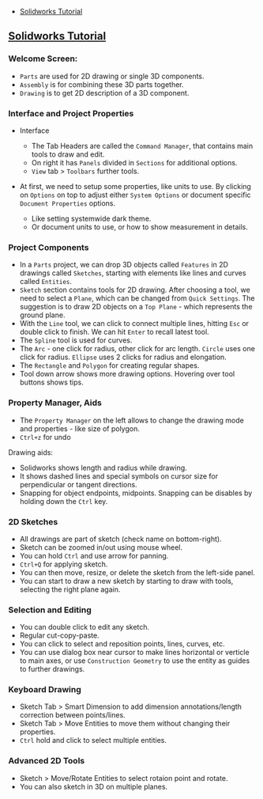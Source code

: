 - [Solidworks Tutorial](#solidworks-tutorial)


## [Solidworks Tutorial](https://youtu.be/CiBwrjUeB8U)
### Welcome Screen:
  - `Parts` are used for 2D drawing or single 3D components.
  - `Assembly` is for combining these 3D parts together.
  - `Drawing` is to get 2D description of a 3D component.

### Interface and Project Properties
- Interface
  - The Tab Headers are called the `Command Manager`, that contains main tools to draw and edit.
  - On right it has `Panels` divided in `Sections` for additional options.
  - `View` tab > `Toolbars` further tools.

- At first, we need to setup some properties, like units to use. By clicking on `Options` on top to adjust either `System Options` or document specific `Document Properties` options.
  - Like setting systemwide dark theme.
  - Or document units to use, or how to show measurement in details.

### Project Components
- In a `Parts` project, we can drop 3D objects called `Features` in 2D drawings called `Sketches`, starting with elements like lines and curves called `Entities`.
- `Sketch` section contains tools for 2D drawing. After choosing a tool, we need to select a `Plane`, which can be changed from `Quick Settings`. The suggestion is to draw 2D objects on a `Top Plane` - which represents the ground plane.
- With the `Line` tool, we can click to connect multiple lines, hitting `Esc` or double click to finish. We can hit `Enter` to recall latest tool.
- The `Spline` tool is used for curves.
- The `Arc` - one click for radius, other click for arc length. `Circle` uses one click for radius. `Ellipse` uses 2 clicks for radius and elongation.
- The `Rectangle` and `Polygon` for creating regular shapes.
- Tool down arrow shows more drawing options. Hovering over tool buttons shows tips.

### Property Manager, Aids
- The `Property Manager` on the left allows to change the drawing mode and properties - like size of polygon.
- `Ctrl+z` for undo

Drawing aids:
- Solidworks shows length and radius while drawing.
- It shows dashed lines and special symbols on cursor size for perpendicular or tangent directions.
- Snapping for object endpoints, midpoints. Snapping can be disables by holding down the `Ctrl` key.

### 2D Sketches
- All drawings are part of sketch (check name on bottom-right).
- Sketch can be zoomed in/out using mouse wheel.
- You can hold `Ctrl` and use arrow for panning.
- `Ctrl+Q` for applying sketch.
- You can then move, resize, or delete the sketch from the left-side panel.
- You can start to draw a new sketch by starting to draw with tools, selecting the right plane again.

### Selection and Editing
- You can double click to edit any sketch.
- Regular cut-copy-paste.
- You can click to select and reposition points, lines, curves, etc.
- You can use dialog box near cursor to make lines horizontal or verticle to main axes, or use `Construction Geometry` to use the entity as guides to further drawings.

### Keyboard Drawing
- Sketch Tab > Smart Dimension to add dimension annotations/length correction between points/lines.
- Sketch Tab > Move Entities to move them without changing their properties.
- `Ctrl` hold and click to select multiple entities.

### Advanced 2D Tools
- Sketch > Move/Rotate Entities to select rotaion point and rotate.
- You can also sketch in 3D on multiple planes.
